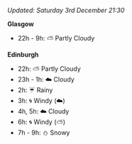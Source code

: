 *Updated: Saturday 3rd December 21:30*

**Glasgow**

* 22h - 9h: :partly_sunny: Partly Cloudy

**Edinburgh**

* 22h: :partly_sunny: Partly Cloudy
* 23h - 1h: :cloud: Cloudy
* 2h: :umbrella: Rainy
* 3h: :cyclone: Windy (:cloud:)
* 4h, 5h: :cloud: Cloudy
* 6h: :cyclone: Windy (:partly_sunny:)
* 7h - 9h: :snowman: Snowy
